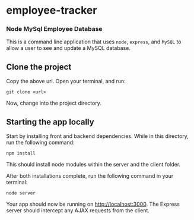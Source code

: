 # employee-tracker

### Node MySql Employee Database 

This is a command line application that uses `node`, `express`, and `MySQL` to allow a user to see and update a MySQL database. 

## Clone the project

Copy the above url. Open your terminal, and run:

```
git clone <url>
```

Now, change into the project directory.

## Starting the app locally

Start by installing front and backend dependencies. While in this directory, run the following command:

```
npm install
```

This should install node modules within the server and the client folder.

After both installations complete, run the following command in your terminal:

```
node server
```

Your app should now be running on <http://localhost:3000>. The Express server should intercept any AJAX requests from the client.